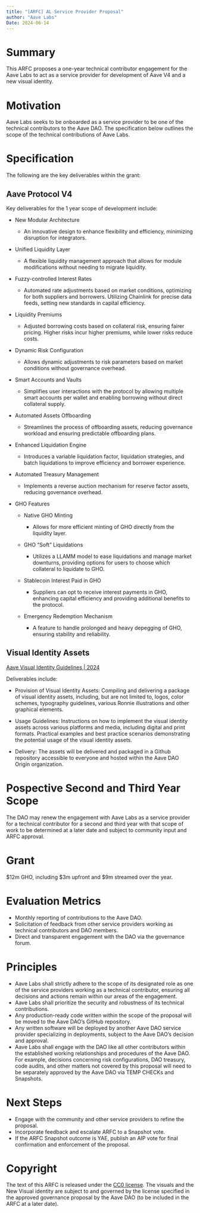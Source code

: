 ```yaml
---
title: "[ARFC] AL Service Provider Proposal"
author: "Aave Labs"
Date: 2024-06-14
---
```


# **Summary**

This ARFC proposes a one-year technical contributor engagement for the Aave Labs to act as a service provider for development of Aave V4 and a new visual identity.

# **Motivation**

Aave Labs seeks to be onboarded as a service provider to be one of the technical contributors to the Aave DAO. The specification below outlines the scope of the technical contributions of Aave Labs.

# **Specification**

The following are the key deliverables within the grant:

## **Aave Protocol V4**

Key deliverables for the 1 year scope of development include:

- New Modular Architecture

  - An innovative design to enhance flexibility and efficiency, minimizing disruption for integrators.

- Unified Liquidity Layer

  - A flexible liquidity management approach that allows for module modifications without needing to migrate liquidity.

- Fuzzy-controlled Interest Rates

  - Automated rate adjustments based on market conditions, optimizing for both suppliers and borrowers. Utilizing Chainlink for precise data feeds, setting new standards in capital efficiency.

- Liquidity Premiums

  - Adjusted borrowing costs based on collateral risk, ensuring fairer pricing. Higher risks incur higher premiums, while lower risks reduce costs.

- Dynamic Risk Configuration

  - Allows dynamic adjustments to risk parameters based on market conditions without governance overhead.

- Smart Accounts and Vaults

  - Simplifies user interactions with the protocol by allowing multiple smart accounts per wallet and enabling borrowing without direct collateral supply.

- Automated Assets Offboarding

  - Streamlines the process of offboarding assets, reducing governance workload and ensuring predictable offboarding plans.

- Enhanced Liquidation Engine

  - Introduces a variable liquidation factor, liquidation strategies, and batch liquidations to improve efficiency and borrower experience.

- Automated Treasury Management

  - Implements a reverse auction mechanism for reserve factor assets, reducing governance overhead.

- GHO Features

  - Native GHO Minting

    - Allows for more efficient minting of GHO directly from the liquidity layer.

  - GHO “Soft” Liquidations

    - Utilizes a LLAMM model to ease liquidations and manage market downturns, providing options for users to choose which collateral to liquidate to GHO.

  - Stablecoin Interest Paid in GHO

    - Suppliers can opt to receive interest payments in GHO, enhancing capital efficiency and providing additional benefits to the protocol.

  - Emergency Redemption Mechanism
    - A feature to handle prolonged and heavy depegging of GHO, ensuring stability and reliability.

## **Visual Identity Assets**

[Aave Visual Identity Guidelines | 2024](https://www.youtube.com/watch?v=TQHLCACwnbE)

Deliverables include:

- Provision of Visual Identity Assets: Compiling and delivering a package of visual identity assets, including, but are not limited to, logos, color schemes, typography guidelines, various Ronnie illustrations and other graphical elements.

- Usage Guidelines: Instructions on how to implement the visual identity assets across various platforms and media, including digital and print formats. Practical examples and best practice scenarios demonstrating the potential usage of the visual identity assets.

- Delivery: The assets will be delivered and packaged in a Github repository accessible to everyone and hosted within the Aave DAO Origin organization.

# **Pospective Second and Third Year Scope**

The DAO may renew the engagement with Aave Labs as a service provider for a technical contributor for a second and third year with that scope of work to be determined at a later date and subject to community input and ARFC approval.

# **Grant**

$12m GHO, including $3m upfront and $9m streamed over the year.

# **Evaluation Metrics**

- Monthly reporting of contributions to the Aave DAO.
- Solicitation of feedback from other service providers working as technical contributors and DAO members.
- Direct and transparent engagement with the DAO via the governance forum.

# **Principles**

- Aave Labs shall strictly adhere to the scope of its designated role as one of the service providers working as a technical contributor, ensuring all decisions and actions remain within our areas of the engagement.
- Aave Labs shall prioritize the security and robustness of its technical contributions.
- Any production-ready code written within the scope of the proposal will be moved to the Aave DAO’s GitHub repository.
- Any written software will be deployed by another Aave DAO service provider specializing in deployments, subject to the Aave DAO’s decision and approval.
- Aave Labs shall engage with the DAO like all other contributors within the established working relationships and procedures of the Aave DAO. For example, decisions concerning risk configurations, DAO treasury, code audits, and other matters not covered by this proposal will need to be separately approved by the Aave DAO via TEMP CHECKs and Snapshots.

# **Next Steps**

- Engage with the community and other service providers to refine the proposal.
- Incorporate feedback and escalate ARFC to a Snapshot vote.
- If the ARFC Snapshot outcome is YAE, publish an AIP vote for final confirmation and enforcement of the proposal.

# **Copyright**

The text of this ARFC is released under the [CC0 license](https://creativecommons.org/publicdomain/zero/1.0/). The visuals and the New Visual identity are subject to and governed by the license specified in the approved governance proposal by the Aave DAO (to be included in the ARFC at a later date).
